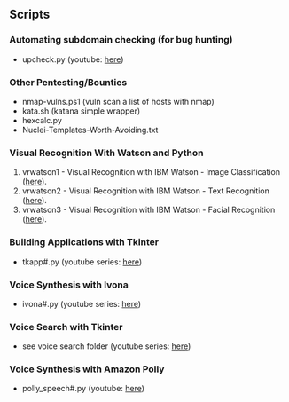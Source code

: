 ## Scripts

### Automating subdomain checking (for bug hunting)

- upcheck.py (youtube: [here](https://youtu.be/ctaCEs66H1Y))

### Other Pentesting/Bounties

- nmap-vulns.ps1 (vuln scan a list of hosts with nmap)
- kata.sh (katana simple wrapper)
- hexcalc.py
- Nuclei-Templates-Worth-Avoiding.txt

### Visual Recognition With Watson and Python

1. vrwatson1 - Visual Recognition with IBM Watson - Image Classification ([here](https://github.com/CristiVlad25/py-scripts-other/blob/master/vrwatson1.py)).
2. vrwatson2 - Visual Recognition with IBM Watson - Text Recognition ([here](https://github.com/CristiVlad25/py-scripts-other/blob/master/vrwatson2.py)).
3. vrwatson3 - Visual Recognition with IBM Watson - Facial Recognition ([here](https://github.com/CristiVlad25/py-scripts-other/blob/master/vrwatson3.py)).

### Building Applications with Tkinter

- tkapp#.py (youtube series: [here](https://www.youtube.com/playlist?list=PLonlF40eS6nyjI_OlR21se8aE1LTtNH1g))

### Voice Synthesis with Ivona

- ivona#.py (youtube series: [here](https://www.youtube.com/playlist?list=PLonlF40eS6nzrbN2lQ63o2bxrHGJcRNxT))

### Voice Search with Tkinter

- see voice search folder (youtube series: [here](https://www.youtube.com/playlist?list=PLonlF40eS6nzkmtPBZJV0J9GIyRapXWIK))

### Voice Synthesis with Amazon Polly

- polly_speech#.py (youtube: [here](https://www.youtube.com/watch?v=nxzAb9r-u5A))
